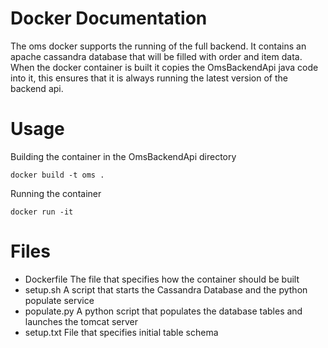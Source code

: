 # Docker Documentation

The oms docker supports the running of the full backend. It contains an apache cassandra database that will be filled with order and item data. When the docker container is built it copies the OmsBackendApi java code into it, this ensures that it is always running the latest version of the backend api. 

# Usage
Building the container in the OmsBackendApi directory

    docker build -t oms . 
Running the container

    docker run -it 
    

# Files
- Dockerfile     The file that specifies how the container should be built
- setup.sh       A script that starts the Cassandra Database and the python populate service
- populate.py    A python script that populates the database tables and launches the tomcat server
- setup.txt      File that specifies initial table schema 